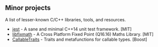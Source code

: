 
## Minor projects
A list of lesser-known C/C++ libraries, tools, and resources.

* [jest](https://github.com/jeaye/jest) - A sane and minimal C++14 unit test framework. [MIT]
* [libfixmath](https://github.com/PetteriAimonen/libfixmath) - A Cross Platform Fixed Point (Q16.16) Maths Library. [MIT]
* [CallableTraits](https://github.com/badair/callable_traits) - Traits and metafunctions for callable types. [Boost]
